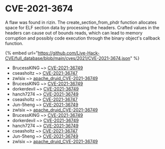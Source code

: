 # CVE-2021-3674

A flaw was found in rizin. The create_section_from_phdr function allocates space for ELF section data by processing the headers. Crafted values in the headers can cause out of bounds reads, which can lead to memory corruption and possibly code execution through the binary object's callback function.

{% embed url="https://github.com/Live-Hack-CVE/full_database/blob/main/cves/2021/CVE-2021-3674.json" %}


* BrucessKING ~> [CVE-2021-36749](https://www.alice-snow.ru/2021/database/cve-2021-3674/cve-2021-36749-brucessking)
* cseasholtz ~> [CVE-2021-36747](https://www.alice-snow.ru/2021/database/cve-2021-3674/cve-2021-36747-cseasholtz)
* zwlsix ~> [apache_druid_CVE-2021-36749](https://www.alice-snow.ru/2021/database/cve-2021-3674/apache_druid_cve-2021-36749-zwlsix)
* BrucessKING ~> [CVE-2021-36749](https://www.alice-snow.ru/2021/database/cve-2021-3674/cve-2021-36749-brucessking)
* dorkerdevil ~> [CVE-2021-36749](https://www.alice-snow.ru/2021/database/cve-2021-3674/cve-2021-36749-dorkerdevil)
* hanch7274 ~> [CVE-2021-36749](https://www.alice-snow.ru/2021/database/cve-2021-3674/cve-2021-36749-hanch7274)
* cseasholtz ~> [CVE-2021-36747](https://www.alice-snow.ru/2021/database/cve-2021-3674/cve-2021-36747-cseasholtz)
* Jun-5heng ~> [CVE-2021-36749](https://www.alice-snow.ru/2021/database/cve-2021-3674/cve-2021-36749-jun-5heng)
* zwlsix ~> [apache_druid_CVE-2021-36749](https://www.alice-snow.ru/2021/database/cve-2021-3674/apache_druid_cve-2021-36749-zwlsix)
* BrucessKING ~> [CVE-2021-36749](https://www.alice-snow.ru/2021/database/cve-2021-3674/cve-2021-36749-brucessking)
* dorkerdevil ~> [CVE-2021-36749](https://www.alice-snow.ru/2021/database/cve-2021-3674/cve-2021-36749-dorkerdevil)
* hanch7274 ~> [CVE-2021-36749](https://www.alice-snow.ru/2021/database/cve-2021-3674/cve-2021-36749-hanch7274)
* cseasholtz ~> [CVE-2021-36747](https://www.alice-snow.ru/2021/database/cve-2021-3674/cve-2021-36747-cseasholtz)
* Jun-5heng ~> [CVE-2021-36749](https://www.alice-snow.ru/2021/database/cve-2021-3674/cve-2021-36749-jun-5heng)
* zwlsix ~> [apache_druid_CVE-2021-36749](https://www.alice-snow.ru/2021/database/cve-2021-3674/apache_druid_cve-2021-36749-zwlsix)